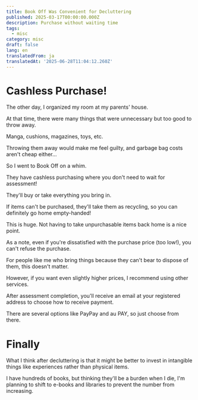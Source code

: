 ```yaml
---
title: Book Off Was Convenient for Decluttering
published: 2025-03-17T00:00:00.000Z
description: Purchase without waiting time
tags:
  - misc
category: misc
draft: false
lang: en
translatedFrom: ja
translatedAt: '2025-06-28T11:04:12.260Z'
---
```

# Cashless Purchase!

The other day, I organized my room at my parents' house.

At that time, there were many things that were unnecessary but too good to throw away.

Manga, cushions, magazines, toys, etc.

Throwing them away would make me feel guilty, and garbage bag costs aren't cheap either...

So I went to Book Off on a whim.

They have cashless purchasing where you don't need to wait for assessment!

They'll buy or take everything you bring in.

If items can't be purchased, they'll take them as recycling, so you can definitely go home empty-handed!

This is huge. Not having to take unpurchasable items back home is a nice point.

As a note, even if you're dissatisfied with the purchase price (too low!), you can't refuse the purchase.

For people like me who bring things because they can't bear to dispose of them, this doesn't matter.

However, if you want even slightly higher prices, I recommend using other services.

After assessment completion, you'll receive an email at your registered address to choose how to receive payment.

There are several options like PayPay and au PAY, so just choose from there.

# Finally

What I think after decluttering is that it might be better to invest in intangible things like experiences rather than physical items.

I have hundreds of books, but thinking they'll be a burden when I die, I'm planning to shift to e-books and libraries to prevent the number from increasing.
